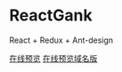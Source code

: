 # ReactGank
React + Redux + Ant-design

[在线预览](http://39.108.58.84:3003)
[在线预览域名版](http://reactgank.allinfish.com)


